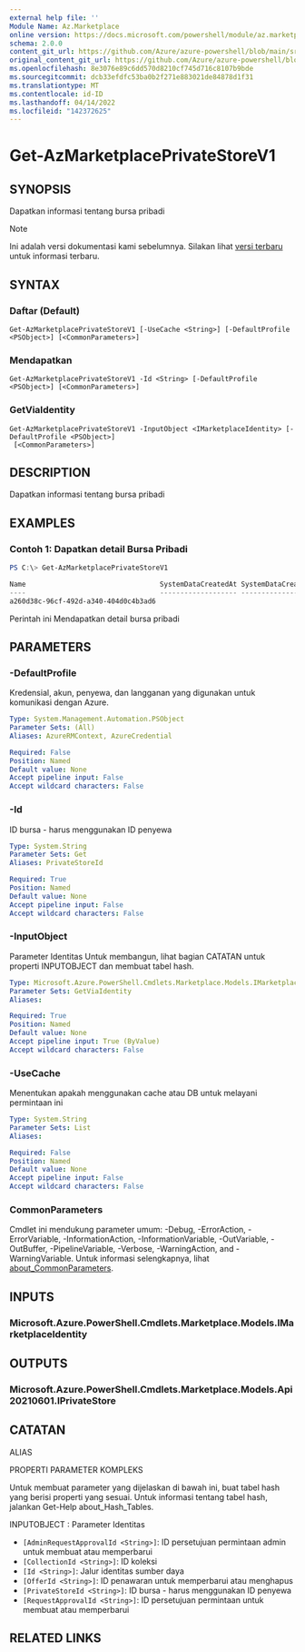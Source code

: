 ```yaml
---
external help file: ''
Module Name: Az.Marketplace
online version: https://docs.microsoft.com/powershell/module/az.marketplace/get-azmarketplaceprivatestorev1
schema: 2.0.0
content_git_url: https://github.com/Azure/azure-powershell/blob/main/src/Marketplace/Marketplace/help/Get-AzMarketplacePrivateStoreV1.md
original_content_git_url: https://github.com/Azure/azure-powershell/blob/main/src/Marketplace/Marketplace/help/Get-AzMarketplacePrivateStoreV1.md
ms.openlocfilehash: 8e3076e89c6dd570d8210cf745d716c8107b9bde
ms.sourcegitcommit: dcb33efdfc53ba0b2f271e883021de84878d1f31
ms.translationtype: MT
ms.contentlocale: id-ID
ms.lasthandoff: 04/14/2022
ms.locfileid: "142372625"
---
```

# Get-AzMarketplacePrivateStoreV1

## SYNOPSIS
Dapatkan informasi tentang bursa pribadi

> [!NOTE]
>Ini adalah versi dokumentasi kami sebelumnya. Silakan lihat [versi terbaru](/powershell/module/az.marketplace/get-azmarketplaceprivatestorev1) untuk informasi terbaru.

## SYNTAX

### Daftar (Default)
```
Get-AzMarketplacePrivateStoreV1 [-UseCache <String>] [-DefaultProfile <PSObject>] [<CommonParameters>]
```

### Mendapatkan
```
Get-AzMarketplacePrivateStoreV1 -Id <String> [-DefaultProfile <PSObject>] [<CommonParameters>]
```

### GetViaIdentity
```
Get-AzMarketplacePrivateStoreV1 -InputObject <IMarketplaceIdentity> [-DefaultProfile <PSObject>]
 [<CommonParameters>]
```

## DESCRIPTION
Dapatkan informasi tentang bursa pribadi

## EXAMPLES

### Contoh 1: Dapatkan detail Bursa Pribadi
```powershell
PS C:\> Get-AzMarketplacePrivateStoreV1

Name                                 SystemDataCreatedAt SystemDataCreatedBy SystemDataCreatedByType SystemDataLastModifiedAt SystemDataLastModifiedBy SystemDataLastModifiedByType
----                                 ------------------- ------------------- ----------------------- ------------------------ ------------------------ ----------------------------
a260d38c-96cf-492d-a340-404d0c4b3ad6                                         User                    12/1/2021 9:01:33 PM                              User
```

Perintah ini Mendapatkan detail bursa pribadi


## PARAMETERS

### -DefaultProfile
Kredensial, akun, penyewa, dan langganan yang digunakan untuk komunikasi dengan Azure.

```yaml
Type: System.Management.Automation.PSObject
Parameter Sets: (All)
Aliases: AzureRMContext, AzureCredential

Required: False
Position: Named
Default value: None
Accept pipeline input: False
Accept wildcard characters: False
```

### -Id
ID bursa - harus menggunakan ID penyewa

```yaml
Type: System.String
Parameter Sets: Get
Aliases: PrivateStoreId

Required: True
Position: Named
Default value: None
Accept pipeline input: False
Accept wildcard characters: False
```

### -InputObject
Parameter Identitas Untuk membangun, lihat bagian CATATAN untuk properti INPUTOBJECT dan membuat tabel hash.

```yaml
Type: Microsoft.Azure.PowerShell.Cmdlets.Marketplace.Models.IMarketplaceIdentity
Parameter Sets: GetViaIdentity
Aliases:

Required: True
Position: Named
Default value: None
Accept pipeline input: True (ByValue)
Accept wildcard characters: False
```

### -UseCache
Menentukan apakah menggunakan cache atau DB untuk melayani permintaan ini

```yaml
Type: System.String
Parameter Sets: List
Aliases:

Required: False
Position: Named
Default value: None
Accept pipeline input: False
Accept wildcard characters: False
```

### CommonParameters
Cmdlet ini mendukung parameter umum: -Debug, -ErrorAction, -ErrorVariable, -InformationAction, -InformationVariable, -OutVariable, -OutBuffer, -PipelineVariable, -Verbose, -WarningAction, and -WarningVariable. Untuk informasi selengkapnya, lihat [about_CommonParameters](http://go.microsoft.com/fwlink/?LinkID=113216).

## INPUTS

### Microsoft.Azure.PowerShell.Cmdlets.Marketplace.Models.IMarketplaceIdentity

## OUTPUTS

### Microsoft.Azure.PowerShell.Cmdlets.Marketplace.Models.Api20210601.IPrivateStore

## CATATAN

ALIAS

PROPERTI PARAMETER KOMPLEKS

Untuk membuat parameter yang dijelaskan di bawah ini, buat tabel hash yang berisi properti yang sesuai. Untuk informasi tentang tabel hash, jalankan Get-Help about_Hash_Tables.


INPUTOBJECT <IMarketplaceIdentity>: Parameter Identitas
  - `[AdminRequestApprovalId <String>]`: ID persetujuan permintaan admin untuk membuat atau memperbarui
  - `[CollectionId <String>]`: ID koleksi
  - `[Id <String>]`: Jalur identitas sumber daya
  - `[OfferId <String>]`: ID penawaran untuk memperbarui atau menghapus
  - `[PrivateStoreId <String>]`: ID bursa - harus menggunakan ID penyewa
  - `[RequestApprovalId <String>]`: ID persetujuan permintaan untuk membuat atau memperbarui

## RELATED LINKS

